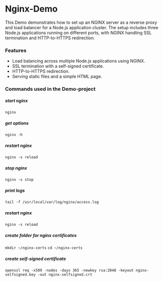 # Nginx-Demo

This Demo demonstrates how to set up an NGINX server as a reverse proxy and load balancer for a Node.js application cluster. The setup includes three Node.js applications running on different ports, with NGINX handling SSL termination and HTTP-to-HTTPS redirection.

### Features
- Load balancing across multiple Node.js applications using NGINX.
- SSL termination with a self-signed certificate.
- HTTP-to-HTTPS redirection.
- Serving static files and a simple HTML page.

### Commands used in the Demo-project

##### start nginx
`nginx`

##### get options
`nginx -h`

##### restart nginx
`nginx -s reload`

##### stop nginx
`nginx -s stop`  

##### print logs
`tail -f /usr/local/var/log/nginx/access.log`

##### restart nginx
`nginx -s reload`

##### create folder for nginx certificates
`mkdir ~/nginx-certs`
`cd ~/nginx-certs`

##### create self-signed certificate
`openssl req -x509 -nodes -days 365 -newkey rsa:2048 -keyout nginx-selfsigned.key -out nginx-selfsigned.crt`
